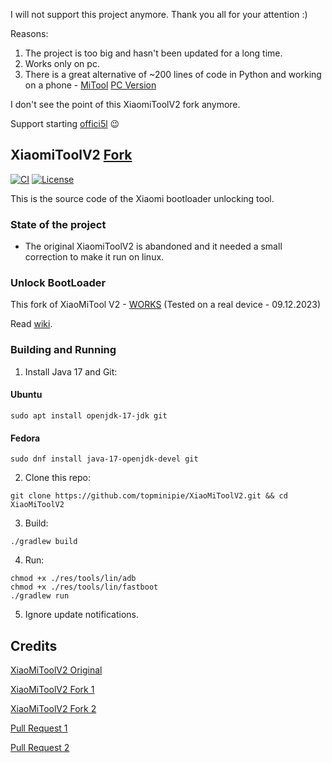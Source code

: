 I will not support this project anymore.
Thank you all for your attention :)

Reasons:
1. The project is too big and hasn't been updated for a long time.
2. Works only on pc.
3. There is a great alternative of ~200 lines of code in Python and working on a phone - [MiTool](https://github.com/offici5l/MiTool) [PC Version](https://github.com/offici5l/un-lock)

I don't see the point of this XiaomiToolV2 fork anymore.

Support starting [offici5l](https://github.com/offici5l) 😉




## XiaomiToolV2 [Fork](https://github.com/francescotescari/XiaoMiToolV2/compare/refactor/distribution...topminipie:XiaoMiToolV2:main)

[<img alt="CI" src="https://github.com/topminipie/XiaoMiToolV2/actions/workflows/ci.yml/badge.svg">](https://github.com/topminipie/XiaoMiToolV2/actions/workflows/ci.yml)
[![License](https://img.shields.io/badge/License-Apache_2.0-blue.svg)](./LICENSE)

This is the source code of the Xiaomi bootloader unlocking tool.

### State of the project
  - The original XiaomiToolV2 is abandoned and it needed a small correction to make it run on linux.

### Unlock BootLoader

This fork of XiaoMiTool V2 - [WORKS](https://github.com/topminipie/XiaoMiToolV2/tree/tested) (Tested on a real device - 09.12.2023)

Read [wiki](https://github.com/topminipie/XiaoMiToolV2/wiki/Unlock-BootLoader).

### Building and Running 

1. Install Java 17 and Git:

#### Ubuntu
```
sudo apt install openjdk-17-jdk git
```

#### Fedora
```
sudo dnf install java-17-openjdk-devel git
```

2. Clone this repo:
```
git clone https://github.com/topminipie/XiaoMiToolV2.git && cd XiaoMiToolV2
```

3. Build:
```
./gradlew build
```

4. Run:
```
chmod +x ./res/tools/lin/adb
chmod +x ./res/tools/lin/fastboot
./gradlew run
```

5. Ignore update notifications.

## Credits

[XiaoMiToolV2 Original](https://github.com/francescotescari/XiaoMiToolV2)

[XiaoMiToolV2 Fork 1](https://github.com/Nik-Kot/XiaoMiToolV2/tree/linux)

[XiaoMiToolV2 Fork 2](https://github.com/tkapias/XiaoMiToolV2)

[Pull Request 1](https://github.com/francescotescari/XiaoMiToolV2/pull/103)

[Pull Request 2](https://github.com/francescotescari/XiaoMiToolV2/pull/98)

